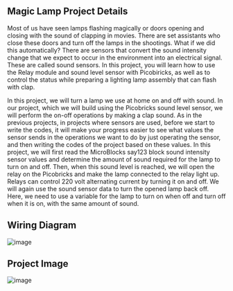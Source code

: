 ## Magic Lamp Project Details
Most of us have seen lamps flashing magically or doors opening and closing with the sound of clapping in movies. There are set assistants who close these doors and turn off the lamps in the shootings. What if we did this automatically? There are sensors that convert the sound intensity change that we expect to occur in the environment into an electrical signal. These are called sound sensors. In this project, you will learn how to use the Relay module and sound level sensor with Picobiricks, as well as to control the status while preparing a lighting lamp assembly that can flash with clap. 

In this project, we will turn a lamp we use at home on and off with sound. In our project, which we will build using the Picobricks sound level sensor, we will perform the on-off operations by making a clap sound. As in the previous projects, in projects where sensors are used, before we start to write the codes, it will make your progress easier to see what values the sensor sends in the operations we want to do by just operating the sensor, and then writing the codes of the project based on these values. In this project, we will first read the MicroBlocks say123 block sound intensity sensor values and determine the amount of sound required for the lamp to turn on and off. Then, when this sound level is reached, we will open the relay on the Picobricks and make the lamp connected to the relay light up. Relays can control 220 volt alternating current by turning it on and off. We will again use the sound sensor data to turn the opened lamp back off. Here, we need to use a variable for the lamp to turn on when off and turn off when it is on, with the same amount of sound.


## Wiring Diagram

![image](https://user-images.githubusercontent.com/111511331/200277535-2cb3873b-f474-467f-a20f-1fd11eb8bab5.png)

## Project Image

![image](https://user-images.githubusercontent.com/111511331/200277373-50c36ff8-0b5a-4511-839d-54ea6768a3f5.png)
 
